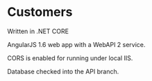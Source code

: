 # Customers

Written in .NET CORE

AngularJS 1.6 web app with a WebAPI 2 service.

CORS is enabled for running under local IIS. 

Database checked into the API branch. 
